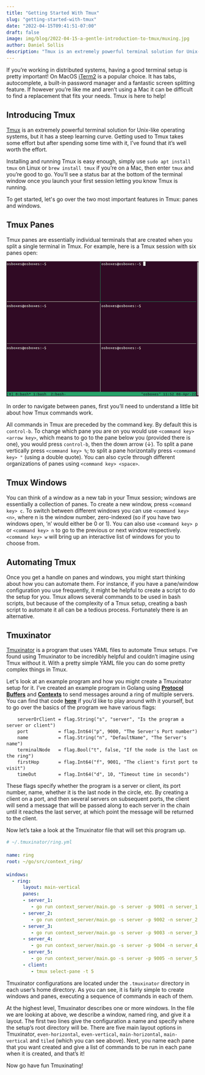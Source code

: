```yaml
---
title: "Getting Started With Tmux"
slug: "getting-started-with-tmux"
date: "2022-04-15T09:41:51-07:00"
draft: false
image: img/blog/2022-04-15-a-gentle-introduction-to-tmux/muxing.jpg
author: Daniel Sollis
description: "Tmux is an extremely powerful terminal solution for Unix-like operating systems, but it has a steep learning curve. In this post we'll go over some Tmux basics and make it a little less daunting to get started."
---
```


If you’re working in distributed systems, having a good terminal setup is pretty important! On MacOS [iTerm2](https://iterm2.com/) is a popular choice. It has tabs, autocomplete, a built-in password manager and a fantastic screen splitting feature. If however you’re like me and aren’t using a Mac it can be difficult to find a replacement that fits your needs. Tmux is here to help! <!--more-->

## Introducing Tmux

[Tmux](https://github.com/tmux/tmux) is an extremely powerful terminal solution for Unix-like operating systems, but it has a steep learning curve. Getting used to Tmux takes some effort but after spending some time with it, I’ve found that it’s well worth the effort.

Installing and running Tmux is easy enough, simply use `sudo apt install tmux` on Linux or `brew install tmux` if you’re on a Mac, then enter `tmux` and you’re good to go. You'll see a status bar at the bottom of the terminal window once you launch your first session letting you know Tmux is running.

To get started, let's go over the two most important features in Tmux: panes and windows.

## Tmux Panes

Tmux panes are essentially individual terminals that are created when you split a single terminal in Tmux. For example, here is a Tmux session with six panes open:

![Pane Example](/img/blog/2022-04-15-a-gentle-introduction-to-tmux/2022-04-15-tmux-pane-example.png)

In order to navigate between panes, first you’ll need to understand a little bit about how Tmux commands work.

All commands in Tmux are preceded by the command key. By default this is `control-b`. To change which pane you are on you would use `<command key> <arrow key>`, which means to go to the pane below you (provided there is one), you would press `control-b`, then the down arrow (&downarrow;). To split a pane vertically press `<command key> %`; to split a pane horizontally press `<command key> "` (using a double quote). You can also cycle through different organizations of panes using `<command key> <space>`.

## Tmux Windows

You can think of a window as a new tab in your Tmux session; windows are essentially a collection of panes. To create a new window, press `<command key> c`. To switch between different windows you can use `<command key> <n>`, where n is the window number, zero-indexed (so if you have two windows open, ‘n’ would either be 0 or 1). You can also use `<command key> p` or `<command key> n` to go to the previous or next window respectively. `<command key> w` will bring up an interactive list of windows for you to choose from.

## Automating Tmux

Once you get a handle on panes and windows, you might start thinking about how you can automate them. For instance, if you have a pane/window configuration you use frequently, it might be helpful to create a script to do the setup for you. Tmux allows several commands to be used in bash scripts, but because of the complexity of a Tmux setup, creating a bash script to automate it all can be a tedious process. Fortunately there is an alternative.

## Tmuxinator

[Tmuxinator](https://github.com/tmuxinator/tmuxinator) is a program that uses YAML files to automate Tmux setups. I’ve found using Tmuxinator to be incredibly helpful and couldn’t imagine using Tmux without it. With a pretty simple YAML file you can do some pretty complex things in Tmux.

Let's look at an example program and how you might create a Tmuxinator setup for it. I’ve created an example program in Golang using [**Protocol Buffers**](https://rotational.io/blog/what-are-protocol-buffers/) and [**Contexts**](https://rotational.io/blog/contexts-in-go-microservice-chains/) to send messages around a ring of multiple servers. You can find that code [**here**](https://github.com/DanielSollis/context_ring) if you’d like to play around with it yourself, but to go over the basics of the program we have various flags:

```golang
	serverOrClient = flag.String("s", "server", "Is the program a server or client")
	port           = flag.Int64("p", 9000, "The Server's Port number")
	name           = flag.String("n", "DefaultName", "The Server's name")
	terminalNode   = flag.Bool("t", false, "If the node is the last on the ring")
	firstHop       = flag.Int64("f", 9001, "The client's first port to visit")
	timeOut        = flag.Int64("d", 10, "Timeout time in seconds")
```

These flags specify whether the program is a server or client, its port number, name, whether it is the last node in the circle, etc. By creating a client on a port, and then several servers on subsequent ports, the client will send a message that will be passed along to each server in the chain until it reaches the last server, at which point the message will be returned to the client.

Now let’s take a look at the Tmuxinator file that will set this program up.

```YAML
# ~/.tmuxinator/ring.yml

name: ring
root: ~/go/src/context_ring/

windows:
  - ring:
      layout: main-vertical
      panes:
      - server_1:
         - go run context_server/main.go -s server -p 9001 -n server_1
      - server_2:
         - go run context_server/main.go -s server -p 9002 -n server_2
      - server_3:
         - go run context_server/main.go -s server -p 9003 -n server_3
      - server_4:
         - go run context_server/main.go -s server -p 9004 -n server_4
      - server_5:
         - go run context_server/main.go -s server -p 9005 -n server_5 -t true
      - client:
         - tmux select-pane -t 5
```

Tmuxinator configurations are located under the `.tmuxinator` directory in each user’s home directory. As you can see, it is fairly simple to create windows and panes, executing a sequence of commands in each of them.

At the highest level, Tmuxinator describes one or more windows. In the file we are looking at above, we describe a window, named ring, and give it a layout. The first two lines give the configuration a name and specify where the setup’s root directory will be. There are five main layout options in Tmuxinator, `even-horizontal`, `even-vertical`, `main-horizontal`, `main-vertical` and `tiled` (which you can see above). Next, you name each pane that you want created and give a list of commands to be run in each pane when it is created, and that’s it!

Now go have fun Tmuxinating!
